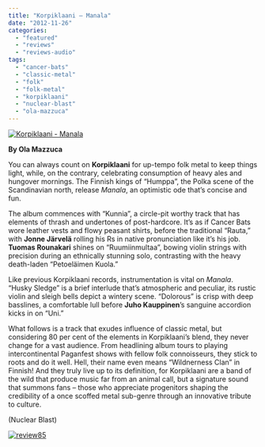 ```yaml
---
title: "Korpiklaani – Manala"
date: "2012-11-26"
categories: 
  - "featured"
  - "reviews"
  - "reviews-audio"
tags: 
  - "cancer-bats"
  - "classic-metal"
  - "folk"
  - "folk-metal"
  - "korpiklaani"
  - "nuclear-blast"
  - "ola-mazzuca"
---
```


[![](http://www.hellbound.ca/wp-content/uploads/2012/11/Korpiklaani-Manala1-590x590.jpg "Korpiklaani - Manala")](http://www.hellbound.ca/2012/11/korpiklaani-manala/korpiklaani-manala-2/)

**By Ola Mazzuca**

You can always count on **Korpiklaani** for up-tempo folk metal to keep things light, while, on the contrary, celebrating consumption of heavy ales and hungover mornings. The Finnish kings of “Humppa”, the Polka scene of the Scandinavian north, release _Manala_, an optimistic ode that’s concise and fun.

The album commences with “Kunnia”, a circle-pit worthy track that has elements of thrash and undertones of post-hardcore. It’s as if Cancer Bats wore leather vests and flowy peasant shirts, before the traditional “Rauta,” with **Jonne Järvelä** rolling his Rs in native pronunciation like it’s his job. **Tuomas Rounakari** shines on “Ruumiinmultaa”, bowing violin strings with precision during an ethnically stunning solo, contrasting with the heavy death-laden “Petoeläimen Kuola.”

Like previous Korpiklaani records, instrumentation is vital on _Manala_. “Husky Sledge” is a brief interlude that’s atmospheric and peculiar, its rustic violin and sleigh bells depict a wintery scene. “Dolorous” is crisp with deep basslines, a comfortable lull before **Juho Kauppinen**’s sanguine accordion kicks in on “Uni.”

What follows is a track that exudes influence of classic metal, but considering 80 per cent of the elements in Korpiklaani’s blend, they never change for a vast audience. From headlining album tours to playing intercontinental Paganfest shows with fellow folk connoisseurs, they stick to roots and do it well. Hell, their name even means “Wildnerness Clan” in Finnish! And they truly live up to its definition, for Korpiklaani are a band of the wild that produce music far from an animal call, but a signature sound that summons fans – those who appreciate progenitors shaping the credibility of a once scoffed metal sub-genre through an innovative tribute to culture.

(Nuclear Blast)

[![](http://www.hellbound.ca/wp-content/uploads/2009/08/review85.png "review85")](http://www.hellbound.ca/2009/08/artillery-when-death-comes/review85-3/)
